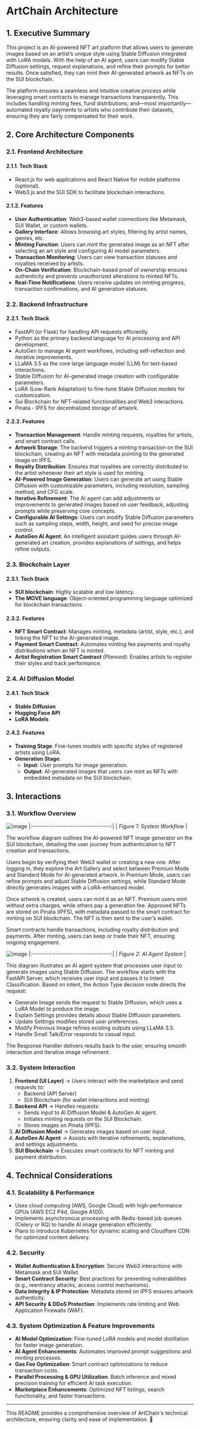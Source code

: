 # ArtChain Architecture

## 1. Executive Summary

This project is an AI-powered NFT art platform that allows users to generate images based on an artist’s unique style using Stable Diffusion integrated with LoRA models. With the help of an AI agent, users can modify Stable Diffusion settings, request explanations, and refine their prompts for better results. Once satisfied, they can mint their AI-generated artwork as NFTs on the SUI blockchain. 

The platform ensures a seamless and intuitive creative process while leveraging smart contracts to manage transactions transparently. This includes handling minting fees, fund distributions, and—most importantly—automated royalty payments to artists who contribute their datasets, ensuring they are fairly compensated for their work.

## 2. Core Architecture Components

### 2.1. Frontend Architecture

#### 2.1.1. Tech Stack
- React.js for web applications and React Native for mobile platforms (optional).
- Web3.js and the SUI SDK to facilitate blockchain interactions.

#### 2.1.2. Features
- **User Authentication**: Web3-based wallet connections like Metamask, SUI Wallet, or custom wallets.
- **Gallery Interface**: Allows browsing art styles, filtering by artist names, genres, etc.
- **Minting Function**: Users can mint the generated image as an NFT after selecting an art style and configuring AI model parameters.
- **Transaction Monitoring**: Users can view transaction statuses and royalties received by artists.
- **On-Chain Verification**: Blockchain-based proof of ownership ensures authenticity and prevents unauthorized alterations to minted NFTs.
- **Real-Time Notifications**: Users receive updates on minting progress, transaction confirmations, and AI generation statuses.

### 2.2. Backend Infrastructure

#### 2.2.1. Tech Stack
- FastAPI (or Flask) for handling API requests efficiently.
- Python as the primary backend language for AI processing and API development.
- AutoGen to manage AI agent workflows, including self-reflection and iterative improvements.
- LLaMA 3.5 as the core large language model (LLM) for text-based interactions.
- Stable Diffusion for AI-generated image creation with configurable parameters.
- LoRA (Low-Rank Adaptation) to fine-tune Stable Diffusion models for customization.
- Sui Blockchain for NFT-related functionalities and Web3 interactions.
- Pinata - IPFS for decentralized storage of artwork.

#### 2.2.2. Features
- **Transaction Management**: Handle minting requests, royalties for artists, and smart contract calls.
- **Artwork Storage**: The backend triggers a minting transaction on the SUI blockchain, creating an NFT with metadata pointing to the generated image on IPFS.
- **Royalty Distribution**: Ensures that royalties are correctly distributed to the artist whenever their art style is used for minting.
- **AI-Powered Image Generation**: Users can generate art using Stable Diffusion with customizable parameters, including resolution, sampling method, and CFG scale.
- **Iterative Refinement**: The AI agent can add adjustments or improvements to generated images based on user feedback, adjusting prompts while preserving core concepts.
- **Configurable AI Settings**: Users can modify Stable Diffusion parameters such as sampling steps, width, height, and seed for precise image control.
- **AutoGen AI Agent**: An intelligent assistant guides users through AI-generated art creation, provides explanations of settings, and helps refine outputs.

### 2.3. Blockchain Layer

#### 2.3.1. Tech Stack
- **SUI blockchain**: Highly scalable and low latency.
- **The MOVE language**: Object-oriented programming language optimized for blockchain transactions.

#### 2.3.2. Features
- **NFT Smart Contract**: Manages minting, metadata (artist, style, etc.), and linking the NFT to the AI-generated image.
- **Payment Smart Contract**: Automates minting fee payments and royalty distributions when an NFT is minted.
- **Artist Registration Smart Contract** *(Planned)*: Enables artists to register their styles and track performance.

### 2.4. AI Diffusion Model

#### 2.4.1. Tech Stack
- **Stable Diffusion**
- **Hugging Face API**
- **LoRA Models**

#### 2.4.2. Features
- **Training Stage**: Fine-tunes models with specific styles of registered artists using LoRA.
- **Generation Stage**:
  - **Input**: User prompts for image generation.
  - **Output**: AI-generated images that users can mint as NFTs with embedded metadata on the SUI blockchain.

## 3. Interactions

### 3.1. Workflow Overview
![image](https://github.com/user-attachments/assets/8ebd8d45-967b-4faa-b8f0-cb840274fe4a)
|:---------------------------------:|
| *Figure 1: System Workflow* |

The workflow diagram outlines the AI-powered NFT image generator on the SUI blockchain, detailing the user journey from authentication to NFT creation and transactions.

Users begin by verifying their Web3 wallet or creating a new one. After logging in, they explore the Art Gallery and select between Premium Mode and Standard Mode for AI-generated artwork. In Premium Mode, users can refine prompts and adjust Stable Diffusion settings, while Standard Mode directly generates images with a LoRA-enhanced model.

Once artwork is created, users can mint it as an NFT. Premium users mint without extra charges, while others pay a generation fee. Approved NFTs are stored on Pinata (IPFS), with metadata passed to the smart contract for minting on SUI blockchain. The NFT is then sent to the user’s wallet.

Smart contracts handle transactions, including royalty distribution and payments. After minting, users can keep or trade their NFT, ensuring ongoing engagement.

![image](https://github.com/user-attachments/assets/c082ac8a-3158-41ea-8e0b-21e51bd85863)
|:---------------------------------:|
| *Figure 2: AI Agent System* |

This diagram illustrates an AI agent system that processes user input to generate images using Stable Diffusion. The workflow starts with the FastAPI Server, which receives user input and passes it to Intent Classification. Based on intent, the Action Type decision node directs the request:
-	Generate Image sends the request to Stable Diffusion, which uses a LoRA Model to produce the image.
- Explain Settings provides details about Stable Diffusion parameters.
-	Update Settings modifies stored user preferences.
-	Modify Previous Image refines existing outputs using LLaMA 3.5.
-	Handle Small Talk/Error responds to casual input.
  
The Response Handler delivers results back to the user, ensuring smooth interaction and iterative image refinement.


### 3.2. System Interaction

1. **Frontend (UI Layer)** → Users interact with the marketplace and send requests to:
   - Backend (API Server)
   - SUI Blockchain (for wallet interactions and minting)
2. **Backend API** → Handles requests:
   - Sends input to AI Diffusion Model & AutoGen AI agent.
   - Initiates minting requests on the SUI Blockchain.
   - Stores images on Pinata (IPFS).
3. **AI Diffusion Model** → Generates images based on user input.
4. **AutoGen AI Agent** → Assists with iterative refinements, explanations, and settings adjustments.
5. **SUI Blockchain** → Executes smart contracts for NFT minting and payment distribution.

## 4. Technical Considerations

### 4.1. Scalability & Performance
- Uses cloud computing (AWS, Google Cloud) with high-performance GPUs (AWS EC2 P4d, Google A100).
- Implements asynchronous processing with Redis-based job queues (Celery or RQ) to handle AI image generation efficiently.
- Plans to introduce Kubernetes for dynamic scaling and Cloudflare CDN for optimized content delivery.

### 4.2. Security
- **Wallet Authentication & Encryption**: Secure Web3 interactions with Metamask and SUI Wallet.
- **Smart Contract Security**: Best practices for preventing vulnerabilities (e.g., reentrancy attacks, access control mechanisms).
- **Data Integrity & IP Protection**: Metadata stored on IPFS ensures artwork authenticity.
- **API Security & DDoS Protection**: Implements rate limiting and Web Application Firewalls (WAF).

### 4.3. System Optimization & Feature Improvements
- **AI Model Optimization**: Fine-tuned LoRA models and model distillation for faster image generation.
- **AI Agent Enhancements**: Automates improved prompt suggestions and minting processes.
- **Gas Fee Optimization**: Smart contract optimizations to reduce transaction costs.
- **Parallel Processing & GPU Utilization**: Batch inference and mixed precision training for efficient AI task execution.
- **Marketplace Enhancements**: Optimized NFT listings, search functionality, and faster transactions.

---

This README provides a comprehensive overview of ArtChain's technical architecture, ensuring clarity and ease of implementation. 🚀
